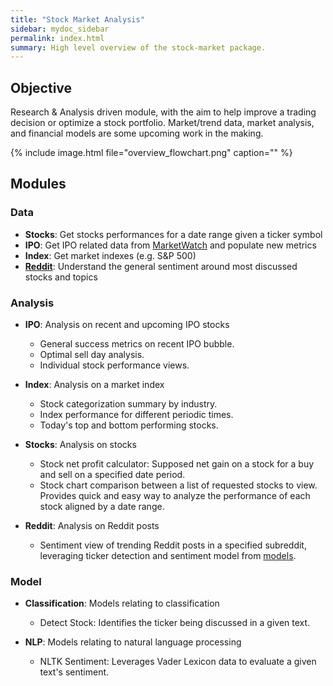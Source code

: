 ```yaml
---
title: "Stock Market Analysis"
sidebar: mydoc_sidebar
permalink: index.html
summary: High level overview of the stock-market package.
---
```


## Objective

Research & Analysis driven module, with the aim to help improve a trading
decision or optimize a stock portfolio. Market/trend data, market analysis,
and financial models are some upcoming work in the making.

{% include image.html file="overview_flowchart.png" caption="" %}


## Modules

### Data
 - **Stocks**: Get stocks performances for a date range given
               a ticker symbol
 - **IPO**: Get IPO related data from [MarketWatch](https://www.marketwatch.com/tools/ipo-calendar)
            and populate new metrics
 - **Index**: Get market indexes (e.g. S&P 500)
 - [**Reddit**](https://www.reddit.com/): Understand the general sentiment around most discussed stocks and topics


### Analysis
- **IPO**: Analysis on recent and upcoming IPO stocks
    - General success metrics on recent IPO bubble.
    - Optimal sell day analysis.
    - Individual stock performance views.


- **Index**: Analysis on a market index
    - Stock categorization summary by industry.
    - Index performance for different periodic times.
    - Today's top and bottom performing stocks.

- **Stocks**: Analysis on stocks
    - Stock net profit calculator: Supposed net gain on a stock for a
      buy and sell on a specified date period.
    - Stock chart comparison between a list of requested stocks to view.
      Provides quick and easy way to analyze the performance of each stock
      aligned by a date range.


- **Reddit**: Analysis on Reddit posts
    - Sentiment view of trending Reddit posts in a specified subreddit, leveraging
      ticker detection and sentiment model from [models](stock_market/model).


### Model
- **Classification**: Models relating to classification
    - Detect Stock: Identifies the ticker being discussed in a given text.


- **NLP**: Models relating to natural language processing
    - NLTK Sentiment: Leverages Vader Lexicon data to evaluate a given text's sentiment.

